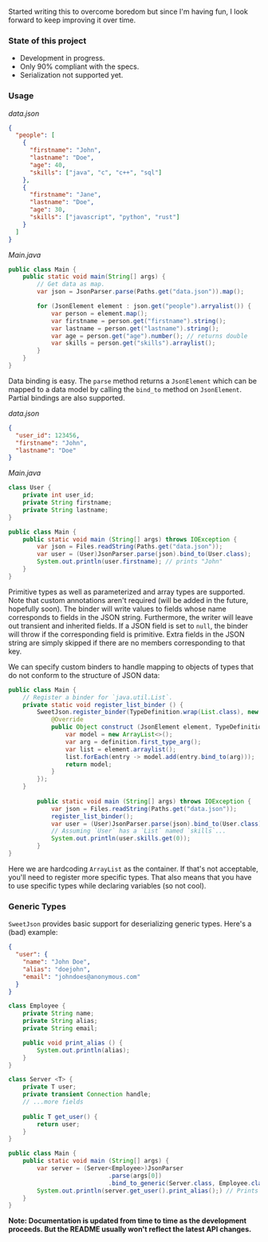 Started writing this to overcome boredom but since I'm having fun, I look forward to keep improving it over time. 

### State of this project
- Development in progress.
- Only 90% compliant with the specs.
- Serialization not supported yet.

### Usage
_data.json_
```json
{
  "people": [
    {
      "firstname": "John",
      "lastname": "Doe",
      "age": 40,
      "skills": ["java", "c", "c++", "sql"]
    },
    {
      "firstname": "Jane",
      "lastname": "Doe",
      "age": 30,
      "skills": ["javascript", "python", "rust"]
    }
  ]
}
```

_Main.java_
```java
public class Main {
    public static void main(String[] args) {
        // Get data as map.
        var json = JsonParser.parse(Paths.get("data.json")).map();

        for (JsonElement element : json.get("people").arryalist()) {
            var person = element.map();
            var firstname = person.get("firstname").string();
            var lastname = person.get("lastname").string();
            var age = person.get("age").number(); // returns double
            var skills = person.get("skills").arraylist();
        }
    }
}
```

Data binding is easy. The `parse` method returns a `JsonElement` which can be mapped to a data model by calling
the `bind_to` method on `JsonElement`. Partial bindings are also supported.

_data.json_
```json
{
  "user_id": 123456,
  "firstname": "John",
  "lastname": "Doe"
}
```

_Main.java_
```java
class User {
    private int user_id;
    private String firstname;
    private String lastname;
}

public class Main {
    public static void main (String[] args) throws IOException {
        var json = Files.readString(Paths.get("data.json"));
        var user = (User)JsonParser.parse(json).bind_to(User.class);
        System.out.println(user.firstname); // prints "John"
    }
}
```

Primitive types as well as parameterized and array types are supported. Note that custom annotations aren't
required (will be added in the future, hopefully soon). The binder will write values to fields whose name
corresponds to fields in the JSON string. Furthermore, the writer will leave out transient and inherited fields.
If a JSON field is set to `null`, the binder will throw if the corresponding field is primitive. Extra fields in
the JSON string are simply skipped if there are no members corresponding to that key.

We can specify custom binders to handle mapping to objects of types that do not conform to the structure of JSON
data:

```java
public class Main {
    // Register a binder for `java.util.List`.
    private static void register_list_binder () {
        SweetJson.register_binder(TypeDefinition.wrap(List.class), new JsonBinder() {
            @Override
            public Object construct (JsonElement element, TypeDefinition definition, Bag bag) {
                var model = new ArrayList<>();
                var arg = definition.first_type_arg();
                var list = element.arraylist();
                list.forEach(entry -> model.add(entry.bind_to(arg)));
                return model;
            }
        });
    }
    
        public static void main (String[] args) throws IOException {
            var json = Files.readString(Paths.get("data.json"));
            register_list_binder();
            var user = (User)JsonParser.parse(json).bind_to(User.class);
            // Assuming `User` has a `List` named `skills`...
            System.out.println(user.skills.get(0));
        }
}
```
Here we are hardcoding `ArrayList` as the container. If that's not acceptable, you'll need to register more
specific types. That also means that you have to use specific types while declaring variables (so not cool).

### Generic Types

`SweetJson` provides basic support for deserializing generic types. Here's a (bad) example:

```json
{
  "user": {
    "name": "John Doe",
    "alias": "doejohn",
    "email": "johndoes@anonymous.com"
  }
}
```

```java
class Employee {
    private String name;
    private String alias;
    private String email;

    public void print_alias () {
        System.out.println(alias);
    }
}

class Server <T> {
    private T user;
    private transient Connection handle;
    // ...more fields
    
    public T get_user() {
        return user;
    }
}

public class Main {
    public static void main (String[] args) {
        var server = (Server<Employee>)JsonParser
                            .parse(args[0])
                            .bind_to_generic(Server.class, Employee.class); // Prototype.class, Typearg1.class...TypeargN.class
        System.out.println(server.get_user().print_alias();) // Prints "doejohn"
    }
}
```

**Note: Documentation is updated from time to time as the development proceeds. But the README usually won't
reflect the latest API changes.**